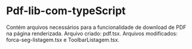 # Pdf-lib-com-typeScript
Contém arquivos necessários para a funcionalidade de download de PDF na página renderizada. 
Arquivo criado: pdf.tsx.
Arquivos modificados: forca-seg-listagem.tsx e ToolbarListagem.tsx.
